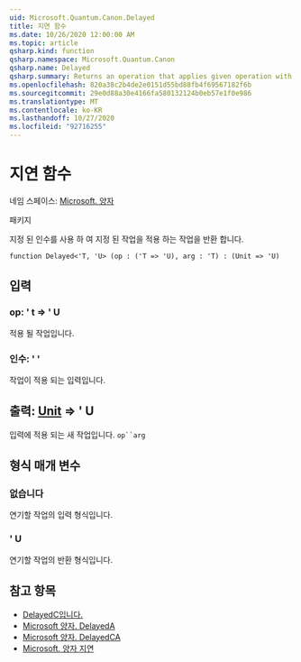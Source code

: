 ```yaml
---
uid: Microsoft.Quantum.Canon.Delayed
title: 지연 함수
ms.date: 10/26/2020 12:00:00 AM
ms.topic: article
qsharp.kind: function
qsharp.namespace: Microsoft.Quantum.Canon
qsharp.name: Delayed
qsharp.summary: Returns an operation that applies given operation with given argument.
ms.openlocfilehash: 820a38c2b4de2e0151d55bd88fb4f69567182f6b
ms.sourcegitcommit: 29e0d88a30e4166fa580132124b0eb57e1f0e986
ms.translationtype: MT
ms.contentlocale: ko-KR
ms.lasthandoff: 10/27/2020
ms.locfileid: "92716255"
---
```

# <a name="delayed-function"></a>지연 함수

네임 스페이스: [Microsoft. 양자](xref:Microsoft.Quantum.Canon)

패키지 [](https://nuget.org/packages/)


지정 된 인수를 사용 하 여 지정 된 작업을 적용 하는 작업을 반환 합니다.

```qsharp
function Delayed<'T, 'U> (op : ('T => 'U), arg : 'T) : (Unit => 'U)
```


## <a name="input"></a>입력

### <a name="op--t--u"></a>op: ' t => ' U 

적용 될 작업입니다.


### <a name="arg--t"></a>인수: ' '

작업이 적용 되는 입력입니다.



## <a name="output--unit--u"></a>출력: [Unit](xref:microsoft.quantum.lang-ref.unit) => ' U 

입력에 적용 되는 새 작업입니다. `op``arg`

## <a name="type-parameters"></a>형식 매개 변수

### <a name="t"></a>없습니다

연기할 작업의 입력 형식입니다.
### <a name="u"></a>' U

연기할 작업의 반환 형식입니다.

## <a name="see-also"></a>참고 항목

- [DelayedC입니다.](xref:Microsoft.Quantum.Canon.DelayedC)
- [Microsoft 양자. DelayedA](xref:Microsoft.Quantum.Canon.DelayedA)
- [Microsoft 양자. DelayedCA](xref:Microsoft.Quantum.Canon.DelayedCA)
- [Microsoft. 양자 지연](xref:Microsoft.Quantum.Canon.Delay)